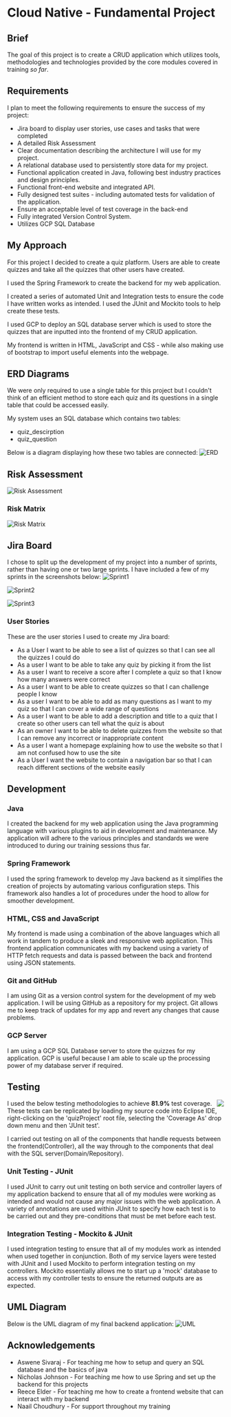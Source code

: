 # Cloud Native - Fundamental Project

## Brief

The goal of this project is to create a CRUD application which utilizes tools, methodologies and technologies provided by the core modules covered in training _so far_.

## Requirements

I plan to meet the following requirements to ensure the success of my project:

* Jira board to display user stories, use cases and tasks that were completed
* A detailed Risk Assessment
* Clear documentation describing the architecture I will use for my project.
* A relational database used to persistently store data for my project.
* Functional application created in Java, following best industry practices and design principles.
* Functional front-end website and integrated API.
* Fully designed test suites - including automated tests for validation of the application.
* Ensure an acceptable level of test coverage in the back-end
* Fully integrated Version Control System.
* Utilizes GCP SQL Database


## My Approach
For this project I decided to create a quiz platform. Users are able to create quizzes and take all the quizzes that other users have created.

I used the Spring Framework to create the backend for my web application.

I created a series of automated Unit and Integration tests to ensure the code I have written works as intended. I used the JUnit and Mockito tools to help create these tests.

I used GCP to deploy an SQL database server which is used to store the quizzes that are inputted into the frontend of my CRUD application.

My frontend is written in HTML, JavaScript and CSS - while also making use of bootstrap to import useful elements into the webpage.




## ERD Diagrams
We were only required to use a single table for this project but I couldn't think of an efficient method to store each quiz and its questions in a single table that could be accessed easily.

My system uses an SQL database which contains two tables:
* quiz_descirption
* quiz_question

Below is a diagram displaying how these two tables are connected:
![ERD](Images/ERD.png)

## Risk Assessment
![Risk Assessment](Images/RiskAssessment.png)

### Risk Matrix
![Risk Matrix](Images/RiskMatrix.png)

## Jira Board
I chose to split up the development of my project into a number of sprints, rather than having one or two large sprints. I have included a few of my sprints in the screenshots below:
![Sprint1](Images/Sprint1.png)

![Sprint2](Images/Sprint2.png)

![Sprint3](Images/Sprint3.png)



### User Stories

These are the user stories I used to create my Jira board:
* As a User I want to be able to see a list of quizzes so that I can see all the quizzes I could do
* As a user I want to be able to take any quiz by picking it from the list
* As a user I want to receive a score after I complete a quiz so that I know how many answers were correct
* As a user I want to be able to create quizzes so that I can challenge people I know
* As a user I want to be able to add as many questions as I want to my quiz so that I can cover a wide range of questions
* As a user I want to be able to add a description and title to a quiz that I create so other users can tell what the quiz is about
* As an owner I want to be able to delete quizzes from the website so that I can remove any incorrect or inappropriate content
* As a user I want a homepage explaining how to use the website so that I am not confused how to use the site
* As a User I want the website to contain a navigation bar so that I can reach different sections of the website easily


## Development

### Java
I created the backend for my web application using the Java programming language with various plugins to aid in development and maintenance. My application will adhere to the various principles and standards we were introduced to during our training sessions thus far.

### Spring Framework
I used the spring framework to develop my Java backend as it simplifies the creation of projects by automating various configuration steps. This framework also handles a lot of procedures under the hood to allow for smoother development.

### HTML, CSS and JavaScript
My frontend is made using a combination of the above languages which all work in tandem to produce a sleek and responsive web application. This frontend application communicates with my backend using a variety of HTTP fetch requests and data is passed between the back and frontend using JSON statements.

### Git and GitHub
I am using Git as a version control system for the development of my web application. I will be using GitHub as a repository for my project. Git allows me to keep track of updates for my app and revert any changes that cause problems.

### GCP Server
I am using a GCP SQL Database server to store the quizzes for my application. GCP is useful because I am able to scale up the processing power of my database server if required.

## Testing
I used the below testing methodologies to achieve **81.9%** test coverage.
<img align="right" src="Images/testCoverage.png">
These tests can be replicated by loading my source code into Eclipse IDE, right-clicking on the 'quizProject' root file, selecting the 'Coverage As' drop down menu and then 'JUnit test'.

I carried out testing on all of the components that handle requests between the frontend(Controller), all the way through to the components that deal with the SQL server(Domain/Repository).

### Unit Testing - JUnit
I used JUnit to carry out unit testing on both service and controller layers of my application backend to ensure that all of my modules were working as intended and would not cause any major issues with the web application. A variety of annotations are used within JUnit to specify how each test is to be carried out and they pre-conditions that must be met before each test.

### Integration Testing - Mockito & JUnit
I used integration testing to ensure that all of my modules work as intended when used together in conjunction. Both of my service layers were tested with JUnit and I used Mockito to perform integration testing on my controllers.
Mockito essentially allows me to start up a 'mock' database to access with my controller tests to ensure the returned outputs are as expected.

## UML Diagram
Below is the UML diagram of my final backend application:
![UML](Images/UML.png)


## Acknowledgements
* Aswene Sivaraj - For teaching me how to setup and query an SQL database and the basics of java
* Nicholas Johnson - For teaching me how to use Spring and set up the backend for this projects
* Reece Elder - For teaching me how to create a frontend website that can interact with my backend
* Naail Choudhury - For support throughout my training
